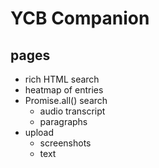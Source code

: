 # YCB Companion

## pages

- rich HTML search
- heatmap of entries
- Promise.all() search
  - audio transcript
  - paragraphs
- upload
  - screenshots
  - text